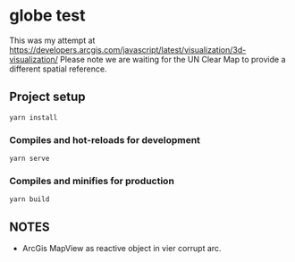 # globe test

This was my attempt at https://developers.arcgis.com/javascript/latest/visualization/3d-visualization/
Please note we are waiting for the UN Clear Map to provide a different spatial reference.

## Project setup
```
yarn install
```

### Compiles and hot-reloads for development
```
yarn serve
```

### Compiles and minifies for production
```
yarn build
```

## NOTES

- ArcGis MapView as reactive object in vier corrupt arc.